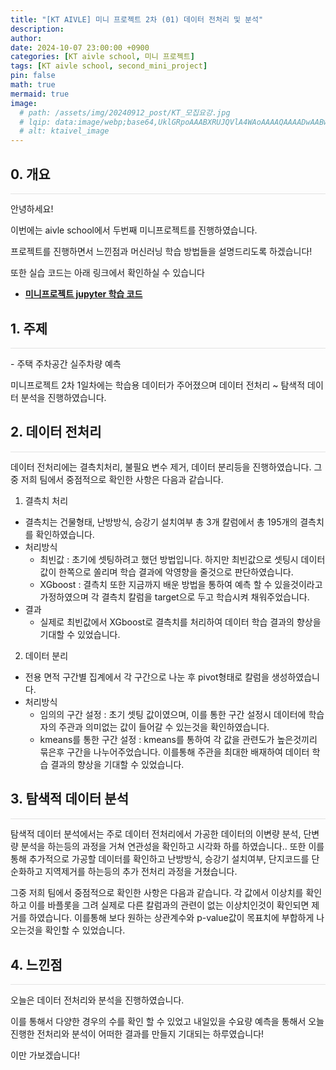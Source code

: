 ```yaml
---
title: "[KT AIVLE] 미니 프로젝트 2차 (01) 데이터 전처리 및 분석"
description: 
author:
date: 2024-10-07 23:00:00 +0900
categories: [KT aivle school, 미니 프로젝트]
tags: [KT aivle school, second_mini_project]
pin: false
math: true
mermaid: true
image:
  # path: /assets/img/20240912_post/KT_모집요강.jpg
  # lqip: data:image/webp;base64,UklGRpoAAABXRUJQVlA4WAoAAAAQAAAADwAABwAAQUxQSDIAAAARL0AmbZurmr57yyIiqE8oiG0bejIYEQTgqiDA9vqnsUSI6H+oAERp2HZ65qP/VIAWAFZQOCBCAAAA8AEAnQEqEAAIAAVAfCWkAALp8sF8rgRgAP7o9FDvMCkMde9PK7euH5M1m6VWoDXf2FkP3BqV0ZYbO6NA/VFIAAAA
  # alt: ktaivel_image
---
```





## **0. 개요**
<hr style="height: 0.5px; background-color: rgba(0, 0, 0, .1); border: none;" /> 
안녕하세요!

이번에는 aivle school에서 두번째 미니프로젝트를 진행하였습니다.

프로젝트를 진행하면서 느낀점과 머신러닝 학습 방법들을 설명드리도록 하겠습니다!

또한 실습 코드는 아래 링크에서 확인하실 수 있습니다
- [**미니프로젝트 jupyter 학습 코드**](https://github.com/Lucky-SeoYounghyun/kt_aivle/tree/main/mini_project_02)

## **1. 주제**
<hr style="height: 0.5px; background-color: rgba(0, 0, 0, .1); border: none;" /> 
- 주택 주차공간 실주차량 예측

미니프로젝트 2차 1일차에는 학습용 데이터가 주어졌으며 데이터 전처리 ~ 탐색적 데이터 분석을 진행하였습니다.

## **2. 데이터 전처리**
<hr style="height: 0.5px; background-color: rgba(0, 0, 0, .1); border: none;" /> 
데이터 전처리에는 결측치처리, 불필요 변수 제거, 데이터 분리등을 진행하였습니다.  
그중 저희 팀에서 중점적으로 확인한 사항은 다음과 같습니다.  

1. 결측치 처리
- 결측치는 건물형태, 난방방식, 승강기 설치여부 총 3개 칼럼에서 총 195개의 결측치를 확인하였습니다.
- 처리방식
  - 최빈값 : 초기에 셋팅하려고 했던 방법입니다. 하지만 최빈값으로 셋팅시 데이터 값이 한쪽으로 쏠리며 학습 결과에 악영향을 줄것으로 판단하였습니다.
  - XGboost : 결측치 또한 지금까지 배운 방법을 통하여 예측 할 수 있을것이라고 가정하였으며 각 결측치 칼럼을 target으로 두고 학습시켜 채워주었습니다.
- 결과
  - 실제로 최빈값에서 XGboost로 결측치를 처리하여 데이터 학습 결과의 향상을 기대할 수 있었습니다.

2. 데이터 분리
- 전용 면적 구간별 집계에서 각 구간으로 나눈 후 pivot형태로 칼럼을 생성하였습니다.
- 처리방식
  - 임의의 구간 설정 : 초기 셋팅 값이였으며, 이를 통한 구간 설정시 데이터에 학습자의 주관과 의미없는 값이 들어갈 수 있는것을 확인하였습니다.
  - kmeans를 통한 구간 설정 : kmeans를 통하여 각 값을 관련도가 높은것끼리 묶은후 구간을 나누어주었습니다. 이를통해 주관을 최대한 배재하여 데이터 학습 결과의 향상을 기대할 수 있었습니다.

## **3. 탐색적 데이터 분석**
<hr style="height: 0.5px; background-color: rgba(0, 0, 0, .1); border: none;" /> 
탐색적 데이터 분석에서는 주로 데이터 전처리에서 가공한 데이터의 이변량 분석, 단변량 분석을 하는등의 과정을 거쳐 연관성을 확인하고 시각화 하를 하였습니다..
또한 이를 통해 추가적으로 가공할 데이터를 확인하고 난방방식, 승강기 설치여부, 단지코드를 단순화하고 지역제거를 하는등의 추가 전처리 과정을 거쳤습니다.

그중 저희 팀에서 중점적으로 확인한 사항은 다음과 같습니다.
각 값에서 이상치를 확인하고 이를 바플롯을 그려 실제로 다른 칼럼과의 관련이 없는 이상치인것이 확인되면 제거를 하였습니다.
이를통해 보다 원하는 상관계수와 p-value값이 목표치에 부합하게 나오는것을 확인할 수 있었습니다.

## **4. 느낀점**
<hr style="height: 0.5px; background-color: rgba(0, 0, 0, .1); border: none;" /> 
오늘은 데이터 전처리와 분석을 진행하였습니다.

이를 통해서 다양한 경우의 수를 확인 할 수 있었고 내일있을 수요량 예측을 통해서 오늘 진행한 전처리와 분석이 어떠한 결과를 만들지 기대되는 하루였습니다!

이만 가보겠습니다!
